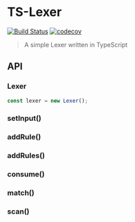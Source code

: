 # TS-Lexer

[![Build Status](https://travis-ci.com/ElijahKotyluk/lexer.svg?branch=master)](https://travis-ci.com/ElijahKotyluk/lexer)
[![codecov](https://codecov.io/gh/ElijahKotyluk/lexer/branch/master/graph/badge.svg)](https://codecov.io/gh/ElijahKotyluk/lexer)

> A simple Lexer written in TypeScript

## API

### Lexer

``` js
const lexer = new Lexer();
```

### setInput()

### addRule()

### addRules()

### consume()

### match()

### scan()